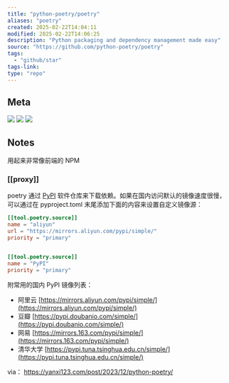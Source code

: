 ```yaml
---
title: "python-poetry/poetry"
aliases: "poetry"
created: 2025-02-22T14:04:11
modified: 2025-02-22T14:06:25
description: "Python packaging and dependency management made easy"
source: "https://github.com/python-poetry/poetry"
tags:
  - "github/star"
tags-link:
type: "repo"
---
```


## Meta

![](https://img.shields.io/github/stars/python-poetry/poetry?style=for-the-badge&label=stars) ![](https://img.shields.io/github/repo-size/python-poetry/poetry?style=for-the-badge&label=size) ![](https://img.shields.io/github/created-at/python-poetry/poetry?style=for-the-badge&label=since)

## Notes

用起来非常像前端的 NPM

### [[proxy]]

poetry 通过 [PyPI](https://pypi.org/) 软件仓库来下载依赖。如果在国内访问默认的镜像速度很慢，可以通过在 pyproject.toml 末尾添加下面的内容来设置自定义镜像源：

```toml
[[tool.poetry.source]]
name = "aliyun"
url = "https://mirrors.aliyun.com/pypi/simple/"
priority = "primary"


[[tool.poetry.source]]
name = "PyPI"
priority = "primary"
```

附常用的国内 PyPI 镜像列表：

- 阿里云 [https://mirrors.aliyun.com/pypi/simple/](https://mirrors.aliyun.com/pypi/simple/)
- 豆瓣 [https://pypi.doubanio.com/simple/](https://pypi.doubanio.com/simple/)
- 网易 [https://mirrors.163.com/pypi/simple/](https://mirrors.163.com/pypi/simple/)
- 清华大学 [https://pypi.tuna.tsinghua.edu.cn/simple/](https://pypi.tuna.tsinghua.edu.cn/simple/)

via： https://yanxi123.com/post/2023/12/python-poetry/
